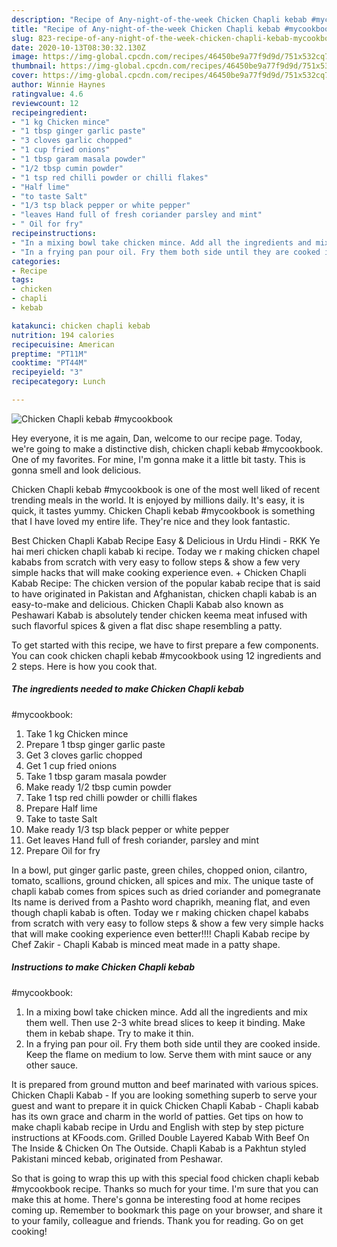 ```yaml
---
description: "Recipe of Any-night-of-the-week Chicken Chapli kebab #mycookbook"
title: "Recipe of Any-night-of-the-week Chicken Chapli kebab #mycookbook"
slug: 823-recipe-of-any-night-of-the-week-chicken-chapli-kebab-mycookbook
date: 2020-10-13T08:30:32.130Z
image: https://img-global.cpcdn.com/recipes/46450be9a77f9d9d/751x532cq70/chicken-chapli-kebab-mycookbook-recipe-main-photo.jpg
thumbnail: https://img-global.cpcdn.com/recipes/46450be9a77f9d9d/751x532cq70/chicken-chapli-kebab-mycookbook-recipe-main-photo.jpg
cover: https://img-global.cpcdn.com/recipes/46450be9a77f9d9d/751x532cq70/chicken-chapli-kebab-mycookbook-recipe-main-photo.jpg
author: Winnie Haynes
ratingvalue: 4.6
reviewcount: 12
recipeingredient:
- "1 kg Chicken mince"
- "1 tbsp ginger garlic paste"
- "3 cloves garlic chopped"
- "1 cup fried onions"
- "1 tbsp garam masala powder"
- "1/2 tbsp cumin powder"
- "1 tsp red chilli powder or chilli flakes"
- "Half lime"
- "to taste Salt"
- "1/3 tsp black pepper or white pepper"
- "leaves Hand full of fresh coriander parsley and mint"
- " Oil for fry"
recipeinstructions:
- "In a mixing bowl take chicken mince. Add all the ingredients and mix them well. Then use 2-3 white bread slices to keep it binding. Make them in kebab shape. Try to make it thin."
- "In a frying pan pour oil. Fry them both side until they are cooked inside. Keep the flame on medium to low. Serve them with mint sauce or any other sauce."
categories:
- Recipe
tags:
- chicken
- chapli
- kebab

katakunci: chicken chapli kebab 
nutrition: 194 calories
recipecuisine: American
preptime: "PT11M"
cooktime: "PT44M"
recipeyield: "3"
recipecategory: Lunch

---
```



![Chicken Chapli kebab
#mycookbook](https://img-global.cpcdn.com/recipes/46450be9a77f9d9d/751x532cq70/chicken-chapli-kebab-mycookbook-recipe-main-photo.jpg)

Hey everyone, it is me again, Dan, welcome to our recipe page. Today, we're going to make a distinctive dish, chicken chapli kebab
#mycookbook. One of my favorites. For mine, I'm gonna make it a little bit tasty. This is gonna smell and look delicious.

Chicken Chapli kebab
#mycookbook is one of the most well liked of recent trending meals in the world. It is enjoyed by millions daily. It's easy, it is quick, it tastes yummy. Chicken Chapli kebab
#mycookbook is something that I have loved my entire life. They're nice and they look fantastic.

Best Chicken Chapli Kabab Recipe Easy &amp; Delicious in Urdu Hindi - RKK Ye hai meri chicken chapli kabab ki recipe. Today we r making chicken chapel kababs from scratch with very easy to follow steps &amp; show a few very simple hacks that will make cooking experience even. + Chicken Chapli Kabab Recipe: The chicken version of the popular kabab recipe that is said to have originated in Pakistan and Afghanistan, chicken chapli kabab is an easy-to-make and delicious. Chicken Chapli Kabab also known as Peshawari Kabab is absolutely tender chicken keema meat infused with such flavorful spices &amp; given a flat disc shape resembling a patty.


To get started with this recipe, we have to first prepare a few components. You can cook chicken chapli kebab
#mycookbook using 12 ingredients and 2 steps. Here is how you cook that.

<!--inarticleads1-->

##### The ingredients needed to make Chicken Chapli kebab
#mycookbook:

1. Take 1 kg Chicken mince
1. Prepare 1 tbsp ginger garlic paste
1. Get 3 cloves garlic chopped
1. Get 1 cup fried onions
1. Take 1 tbsp garam masala powder
1. Make ready 1/2 tbsp cumin powder
1. Take 1 tsp red chilli powder or chilli flakes
1. Prepare Half lime
1. Take to taste Salt
1. Make ready 1/3 tsp black pepper or white pepper
1. Get leaves Hand full of fresh coriander, parsley and mint
1. Prepare  Oil for fry


In a bowl, put ginger garlic paste, green chiles, chopped onion, cilantro, tomato, scallions, ground chicken, all spices and mix. The unique taste of chapli kabab comes from spices such as dried coriander and pomegranate Its name is derived from a Pashto word chaprikh, meaning flat, and even though chapli kabab is often. Today we r making chicken chapel kababs from scratch with very easy to follow steps &amp; show a few very simple hacks that will make cooking experience even better!!!! Chapli Kabab recipe by Chef Zakir - Chapli Kabab is minced meat made in a patty shape. 

<!--inarticleads2-->

##### Instructions to make Chicken Chapli kebab
#mycookbook:

1. In a mixing bowl take chicken mince. Add all the ingredients and mix them well. Then use 2-3 white bread slices to keep it binding. Make them in kebab shape. Try to make it thin.
1. In a frying pan pour oil. Fry them both side until they are cooked inside. Keep the flame on medium to low. Serve them with mint sauce or any other sauce.


It is prepared from ground mutton and beef marinated with various spices. Chicken Chapli Kabab - If you are looking something superb to serve your guest and want to prepare it in quick Chicken Chapli Kabab - Chapli kabab has its own grace and charm in the world of patties. Get tips on how to make chapli kabab recipe in Urdu and English with step by step picture instructions at KFoods.com. Grilled Double Layered Kabab With Beef On The Inside &amp; Chicken On The Outside. Chapli Kabab is a Pakhtun styled Pakistani minced kebab, originated from Peshawar. 

So that is going to wrap this up with this special food chicken chapli kebab
#mycookbook recipe. Thanks so much for your time. I'm sure that you can make this at home. There's gonna be interesting food at home recipes coming up. Remember to bookmark this page on your browser, and share it to your family, colleague and friends. Thank you for reading. Go on get cooking!
